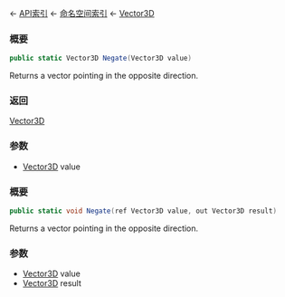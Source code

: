 ← [API索引](Api-Index) ← [命名空间索引](Namespace-Index) ← [Vector3D](VRageMath.Vector3D)

### 概要

```csharp
public static Vector3D Negate(Vector3D value)
```

Returns a vector pointing in the opposite direction.

### 返回

[Vector3D](VRageMath.Vector3D)

### 参数

* [Vector3D](VRageMath.Vector3D) value
### 概要

```csharp
public static void Negate(ref Vector3D value, out Vector3D result)
```

Returns a vector pointing in the opposite direction.

### 参数

* [Vector3D](VRageMath.Vector3D) value
* [Vector3D](VRageMath.Vector3D) result
